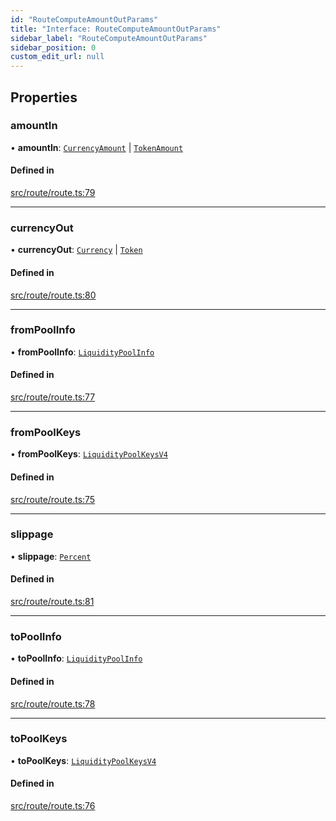 ```yaml
---
id: "RouteComputeAmountOutParams"
title: "Interface: RouteComputeAmountOutParams"
sidebar_label: "RouteComputeAmountOutParams"
sidebar_position: 0
custom_edit_url: null
---
```


## Properties

### amountIn

• **amountIn**: [`CurrencyAmount`](../classes/CurrencyAmount.md) \| [`TokenAmount`](../classes/TokenAmount.md)

#### Defined in

[src/route/route.ts:79](https://github.com/alpha-defi/raydium-sdk/blob/7094668/src/route/route.ts#L79)

___

### currencyOut

• **currencyOut**: [`Currency`](../classes/Currency.md) \| [`Token`](../classes/Token.md)

#### Defined in

[src/route/route.ts:80](https://github.com/alpha-defi/raydium-sdk/blob/7094668/src/route/route.ts#L80)

___

### fromPoolInfo

• **fromPoolInfo**: [`LiquidityPoolInfo`](LiquidityPoolInfo.md)

#### Defined in

[src/route/route.ts:77](https://github.com/alpha-defi/raydium-sdk/blob/7094668/src/route/route.ts#L77)

___

### fromPoolKeys

• **fromPoolKeys**: [`LiquidityPoolKeysV4`](../modules.md#liquiditypoolkeysv4)

#### Defined in

[src/route/route.ts:75](https://github.com/alpha-defi/raydium-sdk/blob/7094668/src/route/route.ts#L75)

___

### slippage

• **slippage**: [`Percent`](../classes/Percent.md)

#### Defined in

[src/route/route.ts:81](https://github.com/alpha-defi/raydium-sdk/blob/7094668/src/route/route.ts#L81)

___

### toPoolInfo

• **toPoolInfo**: [`LiquidityPoolInfo`](LiquidityPoolInfo.md)

#### Defined in

[src/route/route.ts:78](https://github.com/alpha-defi/raydium-sdk/blob/7094668/src/route/route.ts#L78)

___

### toPoolKeys

• **toPoolKeys**: [`LiquidityPoolKeysV4`](../modules.md#liquiditypoolkeysv4)

#### Defined in

[src/route/route.ts:76](https://github.com/alpha-defi/raydium-sdk/blob/7094668/src/route/route.ts#L76)
